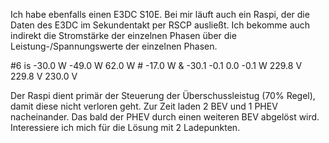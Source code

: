 Ich habe ebenfalls einen E3DC S10E. Bei mir läuft auch ein Raspi, der die Daten des E3DC im Sekundentakt per RSCP ausließt. Ich bekomme auch indirekt die Stromstärke der einzelnen Phasen über die Leistung-/Spannungswerte der einzelnen Phasen.

\#6 is -30.0 W -49.0 W 62.0 W # -17.0 W 
& -30.1 -0.1 0.0 -0.1 W
229.8 V 229.8 V 230.0 V

Der Raspi dient primär der Steuerung der Überschussleistug (70% Regel), damit diese nicht verloren geht.
Zur Zeit laden 2 BEV und 1 PHEV nacheinander. Das bald der PHEV durch einen weiteren BEV abgelöst wird.
Interessiere ich mich für die Lösung mit 2 Ladepunkten.